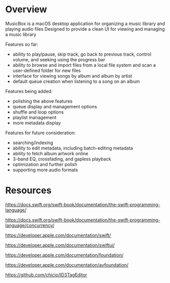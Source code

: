 # Overview
MusicBox is a macOS desktop application for organizing a music library and playing audio files
Designed to provide a clean UI for viewing and managing a music library

Features so far:
- ability to play/pause, skip track, go back to previous track, control volume, and seeking using the progress bar
- ability to browse and import files from a local file system and scan a user-defined folder for new files
- interface for viewing songs by album and album by artist
- default queue creation when listening to a song on an album

Features being added:
- polishing the above features
- queue display and management options
- shuffle and loop options
- playlist management
- more metadata display

Features for future consideration:
- searching/indexing
- ability to edit metadata, including batch-editing metadata
- ability to fetch album artwork online
- 3-band EQ, crossfading, and gapless playback
- optimization and further polish
- supporting more audio formats

# Resources
https://docs.swift.org/swift-book/documentation/the-swift-programming-language/

https://docs.swift.org/swift-book/documentation/the-swift-programming-language/concurrency/

https://developer.apple.com/documentation/swift/

https://developer.apple.com/documentation/swiftui/

https://developer.apple.com/documentation/foundation/

https://developer.apple.com/documentation/avfoundation/

https://github.com/chicio/ID3TagEditor

